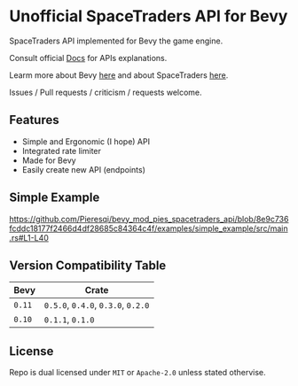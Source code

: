 # Unofficial SpaceTraders API for Bevy

SpaceTraders API implemented for Bevy the game engine.

Consult official [Docs](https://spacetraders.stoplight.io/docs/spacetraders/) for APIs explanations.

Learm more about Bevy [here](https://bevyengine.org) and about SpaceTraders [here](https://spacetraders.io).

Issues / Pull requests / criticism / requests welcome.

## Features

- Simple and Ergonomic (I hope) API
- Integrated rate limiter
- Made for Bevy
- Easily create new API (endpoints)

## Simple Example

<https://github.com/Pieresqi/bevy_mod_pies_spacetraders_api/blob/8e9c736fcddc18177f2466d4df28685c84364c4f/examples/simple_example/src/main.rs#L1-L40>

## Version Compatibility Table

|Bevy|Crate|
|-|-|
|`0.11`|`0.5.0`, `0.4.0`, `0.3.0`, `0.2.0`|
|`0.10`|`0.1.1`, `0.1.0`|

## License

Repo is dual licensed under `MIT` or `Apache-2.0` unless stated othervise.
